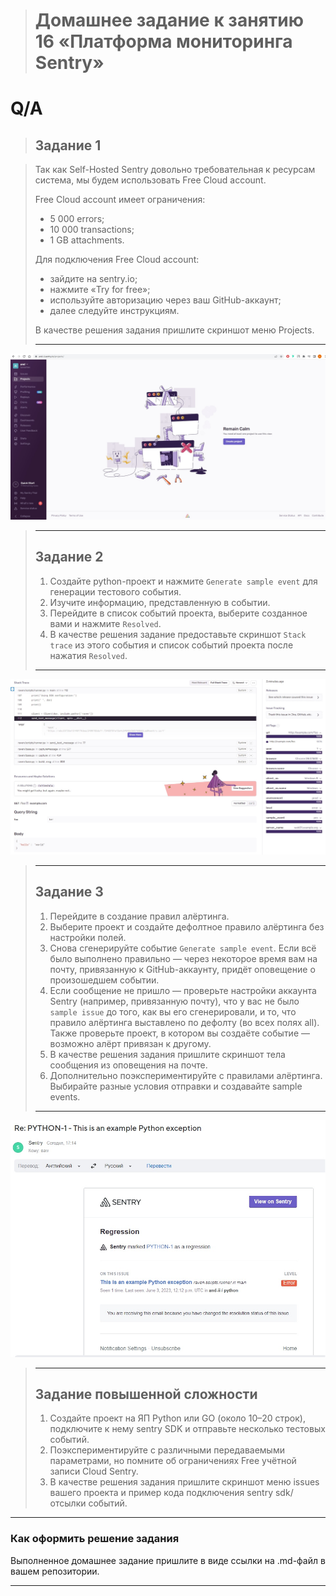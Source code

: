 > # Домашнее задание к занятию 16 «Платформа мониторинга Sentry»

# Q/A

> ## Задание 1

> Так как Self-Hosted Sentry довольно требовательная к ресурсам система, мы будем использовать Free Сloud account.
> 
> Free Cloud account имеет ограничения:
> 
> - 5 000 errors;
> - 10 000 transactions;
> - 1 GB attachments.
> 
> Для подключения Free Cloud account:
> 
> - зайдите на sentry.io;
> - нажмите «Try for free»;
> - используйте авторизацию через ваш GitHub-аккаунт;
> - далее следуйте инструкциям.
> 
> В качестве решения задания пришлите скриншот меню Projects.
> 
> ---
![](10.5_1.jpg)
> ---
> ## Задание 2
> 
> 1. Создайте python-проект и нажмите `Generate sample event` для генерации тестового события.
> 1. Изучите информацию, представленную в событии.
> 1. Перейдите в список событий проекта, выберите созданное вами и нажмите `Resolved`.
> 1. В качестве решения задание предоставьте скриншот `Stack trace` из этого события и список событий проекта после нажатия `Resolved`.
> ---
![](10.5_2.jpg)
> ---
> ## Задание 3
> 
> 1. Перейдите в создание правил алёртинга.
> 2. Выберите проект и создайте дефолтное правило алёртинга без настройки полей.
> 3. Снова сгенерируйте событие `Generate sample event`.
> Если всё было выполнено правильно — через некоторое время вам на почту, привязанную к GitHub-аккаунту, придёт оповещение о произошедшем событии.
> 4. Если сообщение не пришло — проверьте настройки аккаунта Sentry (например, привязанную почту), что у вас не было `sample issue` до того, как вы его сгенерировали, и то, что правило алёртинга выставлено по дефолту (во всех полях all).
> Также проверьте проект, в котором вы создаёте событие — возможно алёрт привязан к другому.
> 5. В качестве решения задания пришлите скриншот тела сообщения из оповещения на почте.
> 6. Дополнительно поэкспериментируйте с правилами алёртинга. Выбирайте разные условия отправки и создавайте sample events. 
> ---
![](10.5_3.jpg)
> ---
> ## Задание повышенной сложности
> 
> 1. Создайте проект на ЯП Python или GO (около 10–20 строк), подключите к нему sentry SDK и отправьте несколько тестовых событий.
> 2. Поэкспериментируйте с различными передаваемыми параметрами, но помните об ограничениях Free учётной записи Cloud Sentry.
> 3. В качестве решения задания пришлите скриншот меню issues вашего проекта и пример кода подключения sentry sdk/отсылки событий.
> 
---

### Как оформить решение задания

Выполненное домашнее задание пришлите в виде ссылки на .md-файл в вашем репозитории.

---